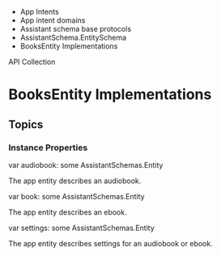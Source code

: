 

- App Intents
- App intent domains
- Assistant schema base protocols
- AssistantSchema.EntitySchema
-  BooksEntity Implementations 

API Collection

# BooksEntity Implementations

## Topics

### Instance Properties

var audiobook: some AssistantSchemas.Entity

The app entity describes an audiobook.

var book: some AssistantSchemas.Entity

The app entity describes an ebook.

var settings: some AssistantSchemas.Entity

The app entity describes settings for an audiobook or ebook.

